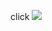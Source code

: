 click <a href=https://sudeepanoble.live/>
   <img src=https://img.shields.io/badge/here-brightgreen>
</a> 
